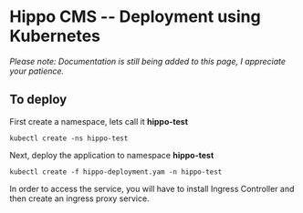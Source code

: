 # Hippo CMS -- Deployment using Kubernetes
*Please note: Documentation is still being added to this page, I appreciate your patience.*

To deploy
---------
First create a namespace, lets call it **hippo-test**
```
kubectl create -ns hippo-test
```

Next, deploy the application to namespace **hippo-test**
```
kubectl create -f hippo-deployment.yam -n hippo-test
```
In order to access the service, you will have to install Ingress Controller and then create an ingress proxy service. 
